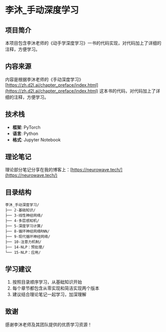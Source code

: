 # 李沐_手动深度学习

## 项目简介

本项目包含李沐老师的《动手学深度学习》一书的代码实现，对代码加上了详细的注释，方便学习。

## 内容来源

内容是根据李沐老师的《手动深度学习》[https://zh.d2l.ai/chapter_preface/index.html](https://zh.d2l.ai/chapter_preface/index.html) 这本书的代码，对代码加上了详细的注释，方便学习。

## 技术栈

- **框架**: PyTorch
- **语言**: Python
- **格式**: Jupyter Notebook

## 理论笔记

理论部分笔记分享在我的博客上：[https://neurowave.tech/](https://neurowave.tech/)

## 目录结构

```
李沐_手动深度学习/
├── 2-基础知识/
├── 3-线性神经网络/
├── 4-多层感知机/
├── 5-深度学习计算/
├── 8-循环神经网络RNN/
├── 9-现代循环神经网络/
├── 10-注意力机制/
├── 14-NLP：预处理/
└── 15-NLP：应用/
```

## 学习建议

1. 按照目录顺序学习，从基础知识开始
2. 每个章节都包含从零实现和简洁实现两个版本
3. 建议结合理论笔记一起学习，加深理解

## 致谢

感谢李沐老师及其团队提供的优质学习资源！ 